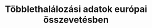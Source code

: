 ---
title: "Többlethalálozási adatok európai összevetésben"
summary: "Ezen az oldalon nyomonkövetem a magyar és európai többlethalálozási adatokat. Az eredményeket részletes magyarázattal láttam el, melyek általában is körbejárják a többlethalálozás mint mutató fogalmát, előnyeit, hátrányait és alkalmazási területeit."
authors:
- Ferenci Tamás

publishDate: 2021-04-16T00:00:00

external_link: https://github.com/tamas-ferenci/ExcessMortEUR
---
